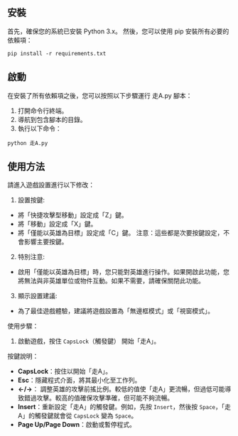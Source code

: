 ## 安裝
首先，確保您的系統已安裝 Python 3.x。
然後，您可以使用 pip 安裝所有必要的依賴項：

``` 
pip install -r requirements.txt
```

## 啟動
在安裝了所有依賴項之後，您可以按照以下步驟運行 走A.py 腳本：

1. 打開命令行終端。
2. 導航到包含腳本的目錄。
3. 執行以下命令：

``` 
python 走A.py
```

## 使用方法
請進入遊戲設置進行以下修改：

1. 設置按鍵:
- 將「快捷攻擊型移動」設定成「Z」鍵。
- 將「移動」設定成「X」鍵。
- 將「僅能以英雄為目標」設定成「C」鍵。
注意：這些都是次要按鍵設定，不會影響主要按鍵。

2. 特別注意:
- 啟用「僅能以英雄為目標」時，您只能對英雄進行操作。如果開啟此功能，您將無法與非英雄單位或物件互動。如果不需要，請確保關閉此功能。

3. 顯示設置建議:
- 為了最佳遊戲體驗，建議將遊戲設置為「無邊框模式」或「視窗模式」。

使用步驟：
1. 啟動遊戲，按住 `CapsLock`（觸發鍵） 開始「走A」。

按鍵說明：
- **CapsLock**：按住以開始「走A」。
- **Esc**：隱藏程式介面，將其最小化至工作列。
- **←/→**： 調整英雄的攻擊前搖比例。較低的值使「走A」更流暢，但過低可能導致錯過攻擊。較高的值確保攻擊準確，但可能不夠流暢。
- **Insert**：重新設定「走A」的觸發鍵。例如，先按 `Insert`，然後按 `Space`，「走A」的觸發鍵就會從 `CapsLock` 變為 `Space`。
- **Page Up/Page Down**：啟動或暫停程式。